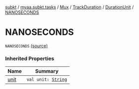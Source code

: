 [subkt](../../../../index.md) / [myaa.subkt.tasks](../../../index.md) / [Mux](../../index.md) / [TrackDuration](../index.md) / [DurationUnit](index.md) / [NANOSECONDS](./-n-a-n-o-s-e-c-o-n-d-s.md)

# NANOSECONDS

`NANOSECONDS` [(source)](https://github.com/Myaamori/SubKt/blob/0.1.13/src/main/kotlin/myaa/subkt/tasks/muxtask.kt#L151)

### Inherited Properties

| Name | Summary |
|---|---|
| [unit](unit.md) | `val unit: `[`String`](https://kotlinlang.org/api/latest/jvm/stdlib/kotlin/-string/index.html) |
